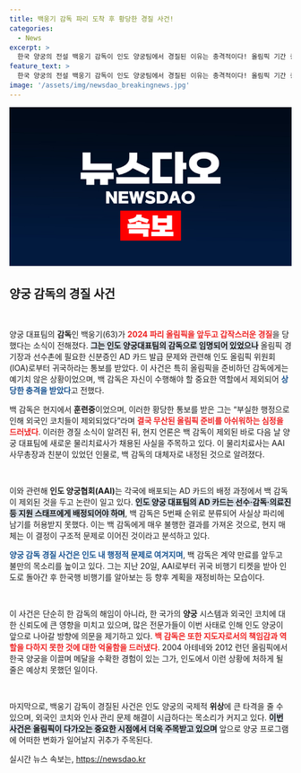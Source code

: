 ```yaml
---
title: 백웅기 감독 파리 도착 후 황당한 경질 사건!
categories:
  - News
excerpt: >
  한국 양궁의 전설 백웅기 감독이 인도 양궁팀에서 경질된 이유는 충격적이다! 올림픽 기간 중 귀국 통보를 받고, 지명된 AD 카드 순위에서 제외된 그는 굴욕적이다며 분노를 표출했다. 이 사건의 배경에는 정치적 음모가 숨겨져 있을지도 모른다.
feature_text: >
  한국 양궁의 전설 백웅기 감독이 인도 양궁팀에서 경질된 이유는 충격적이다! 올림픽 기간 중 귀국 통보를 받고, 지명된 AD 카드 순위에서 제외된 그는 굴욕적이다며 분노를 표출했다. 이 사건의 배경에는 정치적 음모가 숨겨져 있을지도 모른다.
image: '/assets/img/newsdao_breakingnews.jpg'
---
```


<p><img src="/assets/img/newsdao_breakingnews.jpg" alt="ontimetimes 속보" /></p>

<h2 data-ke-size="size26">양궁 감독의 경질 사건</h2>

<p data-ke-size="size16">&nbsp;</p>

<p>양궁 대표팀의 <b>감독</b>인 백웅기(63)가 <b><span style="color: #ee2323;">2024 파리 올림픽을 앞두고 갑작스러운 경질</span></b>을 당했다는 소식이 전해졌다. <b><span style="background-color: #21538527;">그는 인도 양궁대표팀의 감독으로 임명되어 있었으나</span></b> 올림픽 경기장과 선수촌에 필요한 신분증인 AD 카드 발급 문제와 관련해 인도 올림픽 위원회(IOA)로부터 귀국하라는 통보를 받았다. 이 사건은 특히 올림픽을 준비하던 감독에게는 예기치 않은 상황이었으며, 백 감독은 자신이 수행해야 할 중요한 역할에서 제외되어 <b><span style="color: #1a5490;">상당한 충격을 받았다</span></b>고 전했다.</p>

<p>백 감독은 현지에서 <b>훈련중</b>이었으며, 이러한 황당한 통보를 받은 그는 “부실한 행정으로 인해 외국인 코치들이 제외되었다”라며 <b><span style="color: #ee2323;">결국 무산된 올림픽 준비를 아쉬워하는 심정을 드러냈다</span></b>. 이러한 경질 소식이 알려진 뒤, 현지 언론은 백 감독이 제외된 바로 다음 날 양궁 대표팀에 새로운 물리치료사가 채용된 사실을 주목하고 있다. 이 물리치료사는 AAI 사무총장과 친분이 있었던 인물로, 백 감독의 대체자로 내정된 것으로 알려졌다.</p>

<p data-ke-size="size16">&nbsp;</p>

<p>이와 관련해 <b>인도 양궁협회(AAI)</b>는 각국에 배포되는 AD 카드의 배정 과정에서 백 감독이 제외된 것을 두고 논란이 일고 있다. <b><span style="background-color: #21538527;">인도 양궁 대표팀의 AD 카드는 선수·감독·의료진 등 지원 스태프에게 배정되어야 하며</span></b>, 백 감독은 5번째 순위로 분류되어 사실상 파리에 남기를 허용받지 못했다. 이는 백 감독에게 매우 불행한 결과를 가져온 것으로, 현지 매체는 이 결정이 구조적 문제로 이어진 것이라고 분석하고 있다.</p>

<p><b><span style="color: #1a5490;">양궁 감독 경질 사건은 인도 내 행정적 문제로 여겨지며</span></b>, 백 감독은 계약 만료를 앞두고 불만의 목소리를 높이고 있다. 그는 지난 20일, AAI로부터 귀국 비행기 티켓을 받아 인도로 돌아간 후 한국행 비행기를 알아보는 등 향후 계획을 재정비하는 모습이다.</p>

<p data-ke-size="size16">&nbsp;</p>

<p>이 사건은 단순히 한 감독의 해임이 아니라, 한 국가의 <b>양궁</b> 시스템과 외국인 코치에 대한 신뢰도에 큰 영향을 미치고 있으며, 많은 전문가들이 이번 사태로 인해 인도 양궁이 앞으로 나아갈 방향에 의문을 제기하고 있다. <b><span style="color: #ee2323;">백 감독은 또한 지도자로서의 책임감과 역할을 다하지 못한 것에 대한 억울함을 드러냈다</span></b>. 2004 아테네와 2012 런던 올림픽에서 한국 양궁을 이끌며 메달을 수확한 경험이 있는 그가, 인도에서 이런 상황에 처하게 될 줄은 예상치 못했던 일이다.</p>

<p data-ke-size="size16">&nbsp;</p>

<p>마지막으로, 백웅기 감독이 경질된 사건은 인도 양궁의 국제적 <b>위상</b>에 큰 타격을 줄 수 있으며, 외국인 코치와 인사 관리 문제 해결이 시급하다는 목소리가 커지고 있다. <b><span style="background-color: #21538527;">이번 사건은 올림픽이 다가오는 중요한 시점에서 더욱 주목받고 있으며</span></b> 앞으로 양궁 프로그램에 어떠한 변화가 일어날지 귀추가 주목된다.</p>
실시간 뉴스 속보는, <a href="https://newsdao.kr" rel="dofollow">https://newsdao.kr</a>


